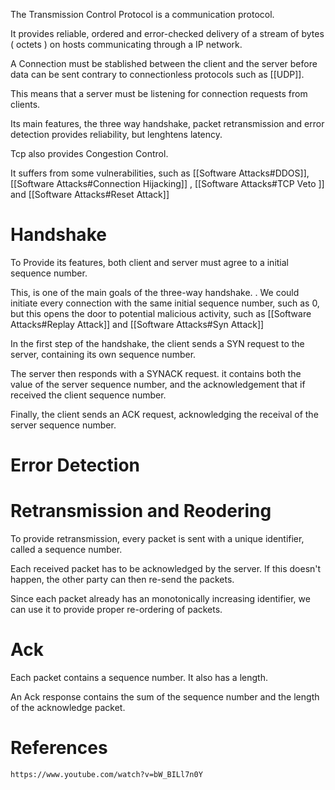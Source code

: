 The Transmission Control Protocol is a communication protocol. 

It provides reliable, ordered and error-checked delivery of a stream of bytes ( octets ) on hosts communicating through a IP network. 



A Connection must be stablished between the client and the server before data can be sent contrary to connectionless protocols such as [[UDP]].

This means that a server must be listening for connection requests from clients. 

Its main features, the three way handshake, packet retransmission and error detection provides reliability, but lenghtens latency. 


Tcp also provides Congestion Control. 

It suffers from some vulnerabilities, such as [[Software Attacks#DDOS]], [[Software Attacks#Connection Hijacking]] , [[Software Attacks#TCP Veto ]] and [[Software Attacks#Reset Attack]]


# Handshake


To Provide its features, both client and server must agree to a initial sequence number. 

This, is one of the main goals of the three-way handshake. 
    . We could initiate every connection with the same initial sequence number, such as 0, but this opens the door to potential malicious activity, such as [[Software Attacks#Replay Attack]] and [[Software Attacks#Syn Attack]]


In the first step of the handshake, the client sends a SYN request to the server, containing its own sequence number. 

The server then responds with a SYNACK request. it contains both the value of the server sequence number, and the acknowledgement that if received the client sequence number. 

Finally, the client sends an ACK request, acknowledging the receival of the server sequence number. 


# Error Detection

# Retransmission and Reodering

To provide retransmission, every packet is sent with a unique identifier, called a sequence number.  

Each received packet has to be acknowledged by the server. If this doesn't happen, the other party can then re-send the packets. 

Since each packet already has an monotonically increasing identifier, we can use it to provide proper re-ordering of packets. 



# Ack

Each packet contains a sequence number. 
It also has a length. 

An Ack response contains the sum of the sequence number and the length of the acknowledge packet. 

# References

    https://www.youtube.com/watch?v=bW_BILl7n0Y



